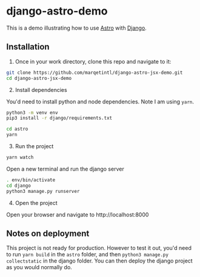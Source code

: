 # django-astro-demo

This is a demo illustrating how to use [Astro](https://astro.build) with [Django](https://www.djangoproject.com/).

## Installation

1. Once in your work directory, clone this repo and navigate to it:

```bash
git clone https://github.com/marqetintl/django-astro-jsx-demo.git
cd django-astro-jsx-demo
```

2. Install dependencies

You'd need to install python and node dependencies. Note I am using `yarn`.

```bash
python3 -m venv env
pip3 install -r django/requirements.txt

cd astro
yarn
```

3. Run the project

```bash
yarn watch
```

Open a new terminal and run the django server

```bash
. env/bin/activate
cd django
python3 manage.py runserver
```

4. Open the project

Open your browser and navigate to http://localhost:8000

## Notes on deployment

This project is not ready for production. However to test it out, you'd need to run `yarn build` in the `astro` folder, and then `python3 manage.py collectstatic` in the django folder. You can then deploy the django project as you would normally do.

